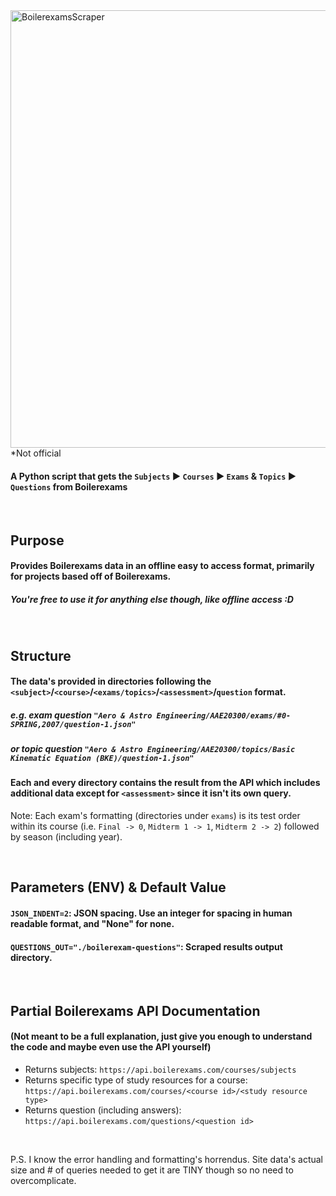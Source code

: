 <img width="700" height="auto" alt="BoilerexamsScraper" src="https://github.com/user-attachments/assets/be548c88-11d3-41a4-906a-fad983ee6f78" alt="BoilerexamsScraper" />
*Not official

#### A Python script that gets the `Subjects` ▶ `Courses` ▶ `Exams` & `Topics` ▶ `Questions` from Boilerexams

<br/>

## Purpose
#### Provides Boilerexams data in an offline easy to access format, primarily for projects based off of Boilerexams.
##### You're free to use it for anything else though, like offline access :D

<br/>

## Structure
#### The data's provided in directories following the `<subject>`/`<course>`/`<exams/topics>`/`<assessment>`/`question` format.
##### e.g. exam question `"Aero & Astro Engineering/AAE20300/exams/#0-SPRING,2007/question-1.json"`
##### or topic question `"Aero & Astro Engineering/AAE20300/topics/Basic Kinematic Equation (BKE)/question-1.json"`
#### Each and every directory contains the result from the API which includes additional data except for `<assessment>` since it isn't its own query.

Note: Each exam's formatting (directories under `exams`) is its test order within its course (i.e. `Final -> 0`, `Midterm 1 -> 1`, `Midterm 2 -> 2`) followed by season (including year).

<br/>

## Parameters (ENV) & Default Value
#### `JSON_INDENT=2`: JSON spacing. Use an integer for spacing in human readable format, and "None" for none.
#### `QUESTIONS_OUT="./boilerexam-questions"`: Scraped results output directory.

<br/>

## Partial Boilerexams API Documentation
#### (Not meant to be a full explanation, just give you enough to understand the code and maybe even use the API yourself)
- Returns subjects: `https://api.boilerexams.com/courses/subjects`
- Returns specific type of study resources for a course: `https://api.boilerexams.com/courses/<course id>/<study resource type>`
- Returns question (including answers): `https://api.boilerexams.com/questions/<question id>`

<br/>

P.S. I know the error handling and formatting's horrendus. Site data's actual size and # of queries needed to get it are TINY though so no need to overcomplicate.


